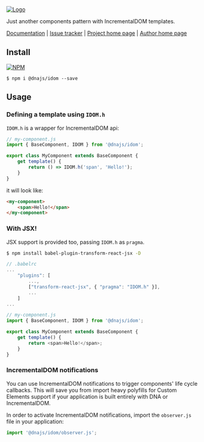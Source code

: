 [![Logo](https://cdn.rawgit.com/Chialab/dna/master/logo.svg)](http://dna.chialab.io)

Just another components pattern with IncrementalDOM templates.

[Documentation](http://dna.chialab.io/docs) | [Issue tracker](https://github.com/Chialab/dna/issues) | [Project home page](http://dna.chialab.io) | [Author home page](http://www.chialab.com)

## Install

[![NPM](https://img.shields.io/npm/v/@dnajs/idom.svg)](https://www.npmjs.com/package/@dnajs/idom)
```
$ npm i @dnajs/idom --save
```

## Usage

### Defining a template using `IDOM.h`
`IDOM.h` is a wrapper for IncrementalDOM api:
```js
// my-component.js
import { BaseComponent, IDOM } from '@dnajs/idom';

export class MyComponent extends BaseComponent {
    get template() {
        return () => IDOM.h('span', 'Hello!');
    }
}
```
it will look like:
```html
<my-component>
    <span>Hello!</span>
</my-component>
```

### With JSX!
JSX support is provided too, passing `IDOM.h` as `pragma`.
```sh
$ npm install babel-plugin-transform-react-jsx -D
```
```js
// .babelrc
...
    "plugins": [
        ...,
        ["transform-react-jsx", { "pragma": "IDOM.h" }],
        ...
    ]
...
```
```js
// my-component.js
import { BaseComponent, IDOM } from '@dnajs/idom';

export class MyComponent extends BaseComponent {
    get template() {
        return <span>Hello!</span>;
    }
}
```

### IncrementalDOM notifications
You can use IncrementalDOM notifications to trigger components' life cycle callbacks. This will save you from import heavy polyfills for Custom Elements support if your application is built entirely with DNA or IncrementalDOM.

In order to activate IncrementalDOM notifications, import the `observer.js` file in your application:
```js
import '@dnajs/idom/observer.js';
```
